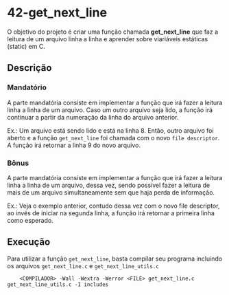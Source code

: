 # 42-get_next_line

O objetivo do projeto é criar uma função chamada **get_next_line** que faz a leitura de um arquivo linha a linha e aprender sobre viariáveis estáticas (static) em C.

## Descrição

### Mandatório

A parte mandatória consiste em implementar a função que irá fazer a leitura linha a linha de um arquivo. Caso um outro arquivo seja lido, a função irá continuar a partir da numeração da linha do arquivo anterior.

Ex.: Um arquivo está sendo lido e está na linha 8. Então, outro arquivo foi aberto e a função `get_next_line` foi chamada com o novo `file descriptor`. A função irá retornar a linha 9 do novo arquivo.

### Bônus

A parte mandatória consiste em implementar a função que irá fazer a leitura linha a linha de um arquivo, dessa vez, sendo possível fazer a leitura de mais de um arquivo simultaneamente sem que haja perda de informação.

Ex.: Veja o exemplo anterior, contudo dessa vez com o novo file descriptor, ao invés de iniciar na segunda linha, a função irá retornar a primeira linha como esperado.

## Execução

Para utilizar a função `get_next_line`, basta compilar seu programa incluindo os arquivos `get_next_line.c` e `get_next_line_utils.c`

```
	<COMPILADOR> -Wall -Wextra -Werror <FILE> get_next_line.c get_next_line_utils.c -I includes
```
